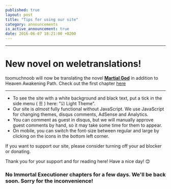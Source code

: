 ```yaml
---
published: true
layout: post
title: "Tips for using our site"
category: announcements
is_active_announcement: true
date: 2016-06-07 18:21:00 +0200
---
```

***

# New novel on weletranslations!

toomuchnoob will now be translating the novel [**Martial God**]({{site.baseurl}}/martial_god.html) in addition to Heaven Awakening Path. Check out the first chapter [here]({{site.baseurl}}/martial-god/martial-god-chapter-01-01.html)

***

* To see the site with a white background and black text, put a tick  in the side menu ( ☰ ) here: "☑ Light Theme".
* Our site is *almost* fully functional without JavaScript. We use JavaScript for changing themes, disqus comments, AdSense and Analytics.
* You can comment as guest in disqus, but we will manually approve guest comments by hand, so it may take some time for them to appear.
* On mobile, you can switch the font-size between regular and large by clicking on the icons in the bottom left corner.

If you want to support our site, please consider turning off your ad blocker or donating.

Thank you for your support and for reading here! Have a nice day! 😊

### No Immortal Executioner chapters for a few days. We'll be back soon. Sorry for the inconvenience!
